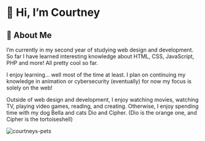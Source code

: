 # 👋 Hi, I’m Courtney

## 👾 About Me

I’m currently in my second year of studying web design and development. So far I have learned interesting knowledge about HTML, CSS, JavaScript, PHP and more! All pretty cool so far.

I enjoy learning… well most of the time at least. I plan on continuing my knowledge in animation or cybersecurity (eventually) for now my focus is solely on the web!

Outside of web design and development, I enjoy watching movies, watching TV, playing video games, reading, and creating. Otherwise, I enjoy spending time with my dog Bella and cats Dio and Cipher. (Dio is the orange one, and Cipher is the tortoiseshell)

![courtneys-pets](https://github.com/user-attachments/assets/ed221d38-bfb1-4aaa-8ef1-0829e9eabdda)

<!---
/courtney-l-m is a ✨ special ✨ repository because its `README.md` (this file) appears on your GitHub profile.
You can click the Preview link to take a look at your changes.
--->
